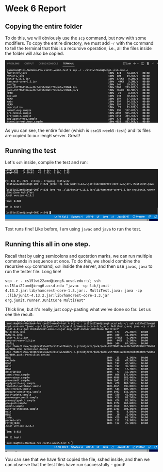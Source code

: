 # Week 6 Report

## Copying the entire folder

To do this, we will obviously use the `scp` command, but now with some modifiers. To copy the entire directory, we must add `-r` with the command to tell the terminal that this is a recursive operation; i.e., all the files inside the folder will also be copied.

![Image][1]

[1]:recursivescp.png

As you can see, the entire folder (which is `cse15-week5-test`) and its files are copied to our ieng6 server. Great!

## Running the test

Let's `ssh` inside, compile the test and run:

![Image][2]

[2]:multitest.png

Test runs fine! Like before, I am using `javac` and `java` to run the test. 

## Running this all in one step.

Recall that by using semicolons and quotation marks, we can run multiple commands in sequence at once. To do this, we should combine the recursive `scp` command, `ssh` inside the server, and then use `javac`, `java` to run the tester file. Long line!

```
scp -r . cs15lwi22amd@ieng6.ucsd.edu:~/; ssh cs15lwi22amd@ieng6.ucsd.edu "javac -cp lib/junit-4.13.2.jar:lib/hamcrest-core-1.3.jar:. MultiTest.java; java -cp .:lib/junit-4.13.2.jar:lib/hamcrest-core-1.3.jar org.junit.runner.JUnitCore MultiTest"
```
Thick line, but it's really just copy-pasting what we've done so far. Let us see the result:

![Image][3]

[3]:chaintest.png

You can see that we have first copied the file, sshed inside, and then we can observe that the test files have run successfully - good!

